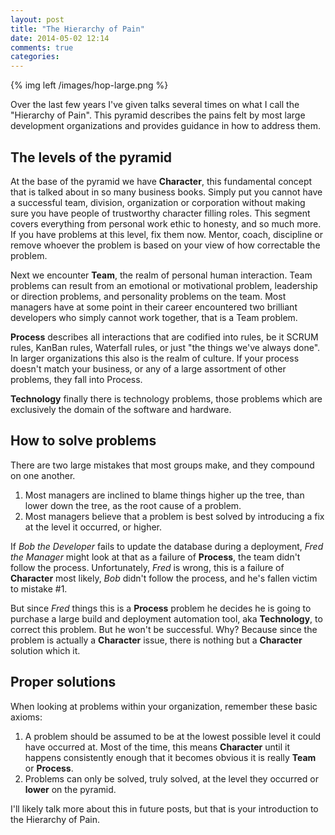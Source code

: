 ```yaml
---
layout: post
title: "The Hierarchy of Pain"
date: 2014-05-02 12:14
comments: true
categories: 
---
```


{% img left /images/hop-large.png %}

Over the last few years I've given talks several times on what I call the "Hierarchy of Pain".  This pyramid describes the pains felt by most large development organizations and provides guidance in how to address them.

## The levels of the pyramid

At the base of the pyramid we have **Character**, this fundamental concept that is talked about in so many business books.  Simply put you cannot have a successful team, division, organization or corporation without making sure you have people of trustworthy character filling roles.  This segment covers everything from personal work ethic to honesty, and so much more.  If you have problems at this level, fix them now.  Mentor, coach, discipline or remove whoever the problem is based on your view of how correctable the problem.

Next we encounter **Team**, the realm of personal human interaction.  Team problems can result from an emotional or motivational problem, leadership or direction problems, and personality problems on the team.  Most managers have at some point in their career encountered two brilliant developers who simply cannot work together, that is a Team problem.

**Process** describes all interactions that are codified into rules, be it SCRUM rules, KanBan rules, Waterfall rules, or just "the things we've always done".  In larger organizations this also is the realm of culture.  If your process doesn't match your business, or any of a large assortment of other problems, they fall into Process.

**Technology** finally there is technology problems, those problems which are exclusively the domain of the software and hardware.

## How to solve problems

There are two large mistakes that most groups make, and they compound on one another.

1. Most managers are inclined to blame things higher up the tree, than lower down the tree, as the root cause of a problem.
2. Most managers believe that a problem is best solved by introducing a fix at the level it occurred, or higher.

If *Bob the Developer* fails to update the database during a deployment, *Fred the Manager* might look at that as a failure of **Process**, the team didn't follow the process.  Unfortunately, *Fred* is wrong, this is a failure of **Character** most likely, *Bob* didn't follow the process, and he's fallen victim to mistake #1.

But since *Fred* things this is a **Process** problem he decides he is going to purchase a large build and deployment automation tool, aka **Technology**, to correct this problem.  But he won't be successful. Why?  Because since the problem is actually a **Character** issue, there is nothing but a **Character** solution which it.

## Proper solutions

When looking at problems within your organization, remember these basic axioms:

1. A problem should be assumed to be at the lowest possible level it could have occurred at.  Most of the time, this means **Character** until it happens consistently enough that it becomes obvious it is really **Team** or **Process**.
2. Problems can only be solved, truly solved, at the level they occurred or **lower** on the pyramid.

I'll likely talk more about this in future posts, but that is your introduction to the Hierarchy of Pain.